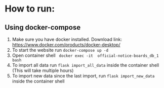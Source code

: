 # How to run:
## Using docker-compose
1. Make sure you have docker installed. Download link: https://www.docker.com/products/docker-desktop/
2. To start the website run `docker-compose up -d`
3. Open container shell ` docker exec -it  official-notice-boards_db_1  bash`
4. To import all data run `flask import_all_data` inside the container shell (This will take multiple hours)
5. To import new data since the last import, run `flask import_new_data` inside the container shell

[//]: # (## B&#41; locally)

[//]: # (1.     python3.10 -m venv venv)

[//]: # (2.     source venv/bin/activate)

[//]: # (3.     pip install -e .)

[//]: # (4. change database URI in the .env file &#40;Postgresql required&#41;)

[//]: # (6. to import all data run `flask import_all_data`)

[//]: # (5. to run website run `flask run`)
